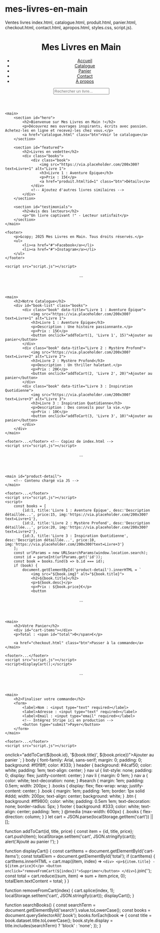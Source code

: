# mes-livres-en-main
Ventes livres
index.html, catalogue.html, produit.html, panier.html, checkout.html, contact.html, apropos.html, styles.css, script.js).
<!DOCTYPE html>
<html lang="fr">
<head>
    <meta charset="UTF-8">
    <meta name="viewport" content="width=device-width, initial-scale=1.0">
    <meta name="description" content="Découvrez et achetez mes livres inspirants sur Mes Livres en Main. Livraison rapide et paiements sécurisés.">
    <title>Mes Livres en Main - Accueil</title>
    <link rel="stylesheet" href="styles.css">
</head>
<body>
    <header>
        <h1>Mes Livres en Main</h1>
        <nav>
            <ul>
                <li><a href="index.html">Accueil</a></li>
                <li><a href="catalogue.html">Catalogue</a></li>
                <li><a href="panier.html">Panier</a></li>
                <li><a href="contact.html">Contact</a></li>
                <li><a href="apropos.html">À propos</a></li>
            </ul>
            <input type="text" id="search" placeholder="Rechercher un livre..." oninput="searchBooks()">
        </nav>
    </header>
    
    <main>
        <section id="hero">
            <h2>Bienvenue sur Mes Livres en Main !</h2>
            <p>Découvrez mes ouvrages inspirants, écrits avec passion. Achetez-les en ligne et recevez-les chez vous.</p>
            <a href="catalogue.html" class="btn">Voir le catalogue</a>
        </section>
        
        <section id="featured">
            <h2>Livres en vedette</h2>
            <div class="books">
                <div class="book">
                    <img src="https://via.placeholder.com/200x300?text=Livre+1" alt="Livre 1">
                    <h3>Livre 1 : Aventure Épique</h3>
                    <p>Prix : 15€</p>
                    <a href="produit.html?id=1" class="btn">Détails</a>
                </div>
                <!-- Ajoutez d'autres livres similaires -->
            </div>
        </section>
        
        <section id="testimonials">
            <h2>Avis des lecteurs</h2>
            <p>"Un livre captivant !" - Lecteur satisfait</p>
        </section>
    </main>
    
    <footer>
        <p>&copy; 2025 Mes Livres en Main. Tous droits réservés.</p>
        <ul>
            <li><a href="#">Facebook</a></li>
            <li><a href="#">Instagram</a></li>
        </ul>
    </footer>
    
    <script src="script.js"></script>
</body>
</html>
<!DOCTYPE html>
<html lang="fr">
<head>
    <meta charset="UTF-8">
    <meta name="viewport" content="width=device-width, initial-scale=1.0">
    <title>Mes Livres en Main - Catalogue</title>
    <link rel="stylesheet" href="styles.css">
</head>
<body>
    <!-- Header et nav identiques à index.html -->
    <header>...</header> <!-- Copiez de index.html -->
    
    <main>
        <h2>Notre Catalogue</h2>
        <div id="book-list" class="books">
            <div class="book" data-title="Livre 1 : Aventure Épique">
                <img src="https://via.placeholder.com/200x300?text=Livre+1" alt="Livre 1">
                <h3>Livre 1 : Aventure Épique</h3>
                <p>Description : Une histoire passionnante.</p>
                <p>Prix : 15€</p>
                <button onclick="addToCart(1, 'Livre 1', 15)">Ajouter au panier</button>
            </div>
            <div class="book" data-title="Livre 2 : Mystère Profond">
                <img src="https://via.placeholder.com/200x300?text=Livre+2" alt="Livre 2">
                <h3>Livre 2 : Mystère Profond</h3>
                <p>Description : Un thriller haletant.</p>
                <p>Prix : 20€</p>
                <button onclick="addToCart(2, 'Livre 2', 20)">Ajouter au panier</button>
            </div>
            <div class="book" data-title="Livre 3 : Inspiration Quotidienne">
                <img src="https://via.placeholder.com/200x300?text=Livre+3" alt="Livre 3">
                <h3>Livre 3 : Inspiration Quotidienne</h3>
                <p>Description : Des conseils pour la vie.</p>
                <p>Prix : 10€</p>
                <button onclick="addToCart(3, 'Livre 3', 10)">Ajouter au panier</button>
            </div>
        </div>
    </main>
    
    <footer>...</footer> <!-- Copiez de index.html -->
    <script src="script.js"></script>
</body>
</html>
<!DOCTYPE html>
<html lang="fr">
<head>
    <meta charset="UTF-8">
    <meta name="viewport" content="width=device-width, initial-scale=1.0">
    <title>Mes Livres en Main - Détails du Livre</title>
    <link rel="stylesheet" href="styles.css">
</head>
<body>
    <!-- Header -->
    <header>...</header>
    
    <main id="product-detail">
        <!-- Contenu chargé via JS -->
    </main>
    
    <footer>...</footer>
    <script src="script.js"></script>
    <script>
        const books = [
            {id:1, title:'Livre 1 : Aventure Épique', desc:'Description détaillée...', price:15, img:'https://via.placeholder.com/200x300?text=Livre+1'},
            {id:2, title:'Livre 2 : Mystère Profond', desc:'Description détaillée...', price:20, img:'https://via.placeholder.com/200x300?text=Livre+2'},
            {id:3, title:'Livre 3 : Inspiration Quotidienne', desc:'Description détaillée...', price:10, img:'https://via.placeholder.com/200x300?text=Livre+3'}
        ];
        const urlParams = new URLSearchParams(window.location.search);
        const id = parseInt(urlParams.get('id'));
        const book = books.find(b => b.id === id);
        if (book) {
            document.getElementById('product-detail').innerHTML = `
                <img src="${book.img}" alt="${book.title}">
                <h2>${book.title}</h2>
                <p>${book.desc}</p>
                <p>Prix : ${book.price}€</p>
                <button 
 <!DOCTYPE html>
<html lang="fr">
<head>
    <meta charset="UTF-8">
    <meta name="viewport" content="width=device-width, initial-scale=1.0">
    <title>Mes Livres en Main - Panier</title>
    <link rel="stylesheet" href="styles.css">
</head>
<body>
    <!-- Header -->
    <header>...</header>
    
    <main>
        <h2>Votre Panier</h2>
        <div id="cart-items"></div>
        <p>Total : <span id="total">0</span>€</p>
        
        <a href="checkout.html" class="btn">Passer à la commande</a>
    </main>
    
    <footer>...</footer>
    <script src="script.js"></script>
    <script>displayCart();</script>
</body>
</html>    
<!DOCTYPE html>
<html lang="fr">
<head>
    <meta charset="UTF-8">
    <meta name="viewport" content="width=device-width, initial-scale=1.0">
    <title>Mes Livres en Main - Commande</title>
    <link rel="stylesheet" href="styles.css">
</head>
<body>
    <!-- Header -->
    <header>...</header>
    
    <main>
        <h2>Finaliser votre commande</h2>
        <form>
            <label>Nom : <input type="text" required></label>
            <label>Adresse : <input type="text" required></label>
            <label>Email : <input type="email" required></label>
            <!-- Intégrez Stripe ici en production -->
            <button type="submit">Payer</button>
        </form>
    </main>
    
    <footer>...</footer>
    <script src="script.js"></script>
</body>
</html>onclick="addToCart(${book.id}, '${book.title}', ${book.price})">Ajouter au panier</button>
            `;
        }
    </script>
</body>
</html>
body { font-family: Arial, sans-serif; margin: 0; padding: 0; background: #f0f8ff; color: #333; }
header { background: #4caf50; color: white; padding: 1em; text-align: center; }
nav ul { list-style: none; padding: 0; display: flex; justify-content: center; }
nav li { margin: 0 1em; }
nav a { color: white; text-decoration: none; }
#search { margin: 1em; padding: 0.5em; width: 200px; }
.books { display: flex; flex-wrap: wrap; justify-content: center; }
.book { margin: 1em; padding: 1em; border: 1px solid #ddd; width: 200px; text-align: center; background: white; }
.btn { background: #ff9800; color: white; padding: 0.5em 1em; text-decoration: none; border-radius: 5px; }
footer { background: #333; color: white; text-align: center; padding: 1em; }
@media (max-width: 600px) { .books { flex-direction: column; } }
let cart = JSON.parse(localStorage.getItem('cart')) || [];

function addToCart(id, title, price) {
    const item = {id, title, price};
    cart.push(item);
    localStorage.setItem('cart', JSON.stringify(cart));
    alert('Ajouté au panier !');
}

function displayCart() {
    const cartItems = document.getElementById('cart-items');
    const totalElem = document.getElementById('total');
    if (cartItems) {
        cartItems.innerHTML = cart.map((item, index) => `
            <div>
                <p>${item.title} - ${item.price}€</p>
                <button onclick="removeFromCart(${index})">Supprimer</button>
            </div>
        `).join('');
        const total = cart.reduce((sum, item) => sum + item.price, 0);
        totalElem.textContent = total;
    }
}

function removeFromCart(index) {
    cart.splice(index, 1);
    localStorage.setItem('cart', JSON.stringify(cart));
    displayCart();
}

function searchBooks() {
    const searchTerm = document.getElementById('search').value.toLowerCase();
    const books = document.querySelectorAll('.book');
    books.forEach(book => {
        const title = book.dataset.title.toLowerCase();
        book.style.display = title.includes(searchTerm) ? 'block' : 'none';
    });
}
